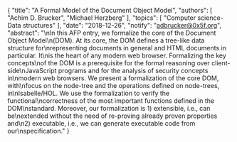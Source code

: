 {
    "title": "A Formal Model of the Document Object Model",
    "authors": [
        "Achim D. Brucker",
        "Michael Herzberg"
    ],
    "topics": [
        "Computer science-Data structures"
    ],
    "date": "2018-12-26",
    "notify": "adbrucker@0x5f.org",
    "abstract": "\nIn this AFP entry, we formalize the core of the Document Object Model\n(DOM).  At its core, the DOM defines a tree-like data structure for\nrepresenting documents in general and HTML documents in particular. It\nis the heart of any modern web browser.  Formalizing the key concepts\nof the DOM is a prerequisite for the formal reasoning over client-side\nJavaScript programs and for the analysis of security concepts in\nmodern web browsers.  We present a formalization of the core DOM, with\nfocus on the node-tree and the operations defined on node-trees, in\nIsabelle/HOL. We use the formalization to verify the functional\ncorrectness of the most important functions defined in the DOM\nstandard. Moreover, our formalization is 1) extensible, i.e., can be\nextended without the need of re-proving already proven properties and\n2) executable, i.e., we can generate executable code from our\nspecification."
}